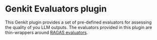 # Genkit Evaluators plugin

This Genkit plugin provides a set of pre-defined evaluators for assessing the quality of you LLM outputs. The evaluators provided in this plugin are thin-wrappers around [RAGAS evaluators](https://docs.ragas.io/en/stable/).
